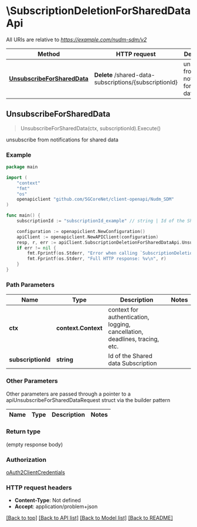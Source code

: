 # \SubscriptionDeletionForSharedDataApi

All URIs are relative to *https://example.com/nudm-sdm/v2*

Method | HTTP request | Description
------------- | ------------- | -------------
[**UnsubscribeForSharedData**](SubscriptionDeletionForSharedDataApi.md#UnsubscribeForSharedData) | **Delete** /shared-data-subscriptions/{subscriptionId} | unsubscribe from notifications for shared data



## UnsubscribeForSharedData

> UnsubscribeForSharedData(ctx, subscriptionId).Execute()

unsubscribe from notifications for shared data

### Example

```go
package main

import (
    "context"
    "fmt"
    "os"
    openapiclient "github.com/5GCoreNet/client-openapi/Nudm_SDM"
)

func main() {
    subscriptionId := "subscriptionId_example" // string | Id of the Shared data Subscription

    configuration := openapiclient.NewConfiguration()
    apiClient := openapiclient.NewAPIClient(configuration)
    resp, r, err := apiClient.SubscriptionDeletionForSharedDataApi.UnsubscribeForSharedData(context.Background(), subscriptionId).Execute()
    if err != nil {
        fmt.Fprintf(os.Stderr, "Error when calling `SubscriptionDeletionForSharedDataApi.UnsubscribeForSharedData``: %v\n", err)
        fmt.Fprintf(os.Stderr, "Full HTTP response: %v\n", r)
    }
}
```

### Path Parameters


Name | Type | Description  | Notes
------------- | ------------- | ------------- | -------------
**ctx** | **context.Context** | context for authentication, logging, cancellation, deadlines, tracing, etc.
**subscriptionId** | **string** | Id of the Shared data Subscription | 

### Other Parameters

Other parameters are passed through a pointer to a apiUnsubscribeForSharedDataRequest struct via the builder pattern


Name | Type | Description  | Notes
------------- | ------------- | ------------- | -------------


### Return type

 (empty response body)

### Authorization

[oAuth2ClientCredentials](../README.md#oAuth2ClientCredentials)

### HTTP request headers

- **Content-Type**: Not defined
- **Accept**: application/problem+json

[[Back to top]](#) [[Back to API list]](../README.md#documentation-for-api-endpoints)
[[Back to Model list]](../README.md#documentation-for-models)
[[Back to README]](../README.md)

